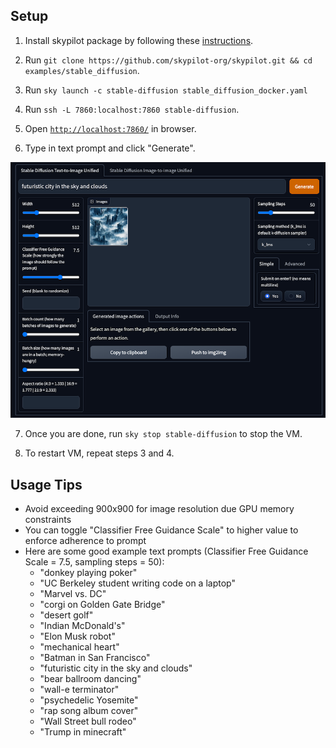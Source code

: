 ## Setup

1. Install skypilot package by following these [instructions](https://skypilot.readthedocs.io/en/latest/getting-started/installation.html).

2. Run `git clone https://github.com/skypilot-org/skypilot.git && cd examples/stable_diffusion`.

3. Run `sky launch -c stable-diffusion stable_diffusion_docker.yaml`  

4. Run `ssh -L 7860:localhost:7860 stable-diffusion`.

5. Open [`http://localhost:7860/`](http://localhost:7860/) in browser.

6. Type in text prompt and click "Generate".

![Stable Diffusion Web Tool UI](assets/stable_diffusion_ui.png)

7. Once you are done, run `sky stop stable-diffusion` to stop the VM.

8. To restart VM, repeat steps 3 and 4.


## Usage Tips
 - Avoid exceeding 900x900 for image resolution due GPU memory constraints
 - You can toggle "Classifier Free Guidance Scale" to higher value to enforce adherence to prompt
 - Here are some good example text prompts (Classifier Free Guidance Scale = 7.5, sampling steps = 50):
   - "donkey playing poker"
   - "UC Berkeley student writing code on a laptop"
   - "Marvel vs. DC"
   - "corgi on Golden Gate Bridge"
   - "desert golf"
   - "Indian McDonald's"
   - "Elon Musk robot"
   - "mechanical heart"
   - "Batman in San Francisco"
   - "futuristic city in the sky and clouds"
   - "bear ballroom dancing"
   - "wall-e terminator"
   - "psychedelic Yosemite"
   - "rap song album cover"
   - "Wall Street bull rodeo"
   - "Trump in minecraft"
   

